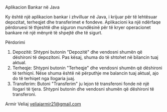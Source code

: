 Aplikacion Bankar në Java

Ky është një aplikacion bankar i zhvilluar në Java, i krijuar për të lehtësuar depozitat, terheqjet dhe transferimet e fondeve. 
Aplikacioni ka një ndërfaqe përdoruesi të thjeshtë dhe siguron mundësinë për të kryer operacionet bankare në një mënyrë të shpejtë dhe të sigurt.

 Përdorimi

1. Depozitë: Shtypni butonin "Depozitë" dhe vendosni shumën që dëshironi të depozitoni. Pas kësaj, shuma do të shtohet në bilancin tuaj aktual.
2. Terheqje: Shtypni butonin "Terheqje" dhe vendosni shumën që dëshironi të terhiqni. Nëse shuma është në përputhje me balancin tuaj aktual, ajo do të terhiqet nga llogaria juaj.
3. Transferim: Butoni "Transferim" ju lejon të transferoni fonde në një llogari të tjera. Shtypni butonin dhe vendosni shumën që dëshironi të transferoni. 





 Armir Veliaj  veliajarmir21@gmail.com
